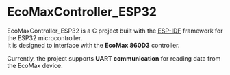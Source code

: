 # EcoMaxController_ESP32
EcoMaxController_ESP32 is a C project built with the [ESP-IDF](https://docs.espressif.com/projects/esp-idf/en/latest/) framework for the ESP32 microcontroller.  
It is designed to interface with the **EcoMax 860D3** controller.  

Currently, the project supports **UART communication** for reading data from the EcoMax device.
